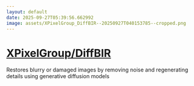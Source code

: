 ```yaml
---
layout: default
date: 2025-09-27T05:39:56.662992
image: assets/XPixelGroup_DiffBIR--20250927T040153785--cropped.png
---
```


# [XPixelGroup/DiffBIR](https://github.com/XPixelGroup/DiffBIR)

Restores blurry or damaged images by removing noise and regenerating details using generative diffusion models
